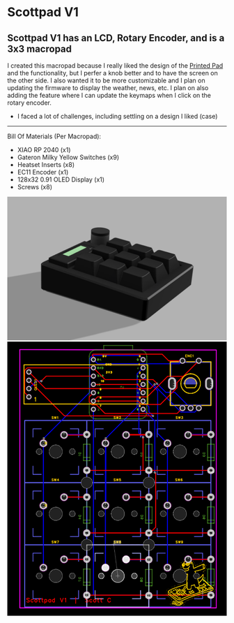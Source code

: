 # Scottpad V1
Scottpad V1 has an LCD, Rotary Encoder, and is a 3x3 macropad
-----
I created this macropad because I really liked the design of the [Printed Pad](https://protadesigns.com/products/printed-pad?variant=41279531253817) and the functionality, but I perfer a knob better and to have the screen on the other side. I also wanted it to be more customizable and I plan on updating the firmware to display the weather, news, etc. I plan on also adding the feature where I can update the keymaps when I click on the rotary encoder.
- I faced a lot of challenges, including settling on a design I liked (case)
-----
Bill Of Materials (Per Macropad):
- XIAO RP 2040 (x1)
- Gateron Milky Yellow Switches (x9)
- Heatset Inserts (x8)
- EC11 Encoder (x1)
- 128x32 0.91 OLED Display (x1)
- Screws (x8)

![image](images/image.png)
![image](images/image(1).png)
